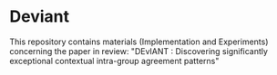 # Deviant
This repository contains materials (Implementation and Experiments) concerning the paper in review: "DEvIANT : Discovering significantly exceptional contextual intra-group agreement patterns"

